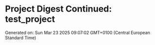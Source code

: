 # Project Digest Continued: test_project
Generated on: Sun Mar 23 2025 09:07:02 GMT+0100 (Central European Standard Time)

